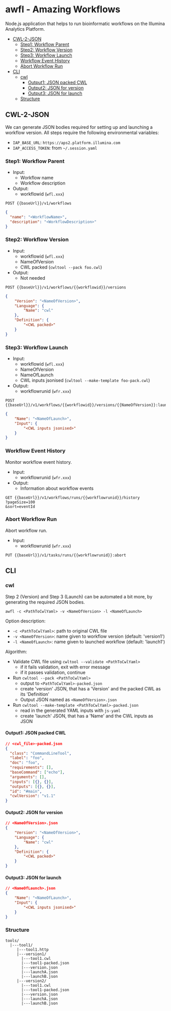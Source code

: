 # awfl - Amazing Workflows <!-- omit in toc -->

Node.js application that helps to run bioinformatic workflows on the Illumina Analytics Platform.

- [CWL-2-JSON](#cwl-2-json)
  - [Step1: Workflow Parent](#step1-workflow-parent)
  - [Step2: Workflow Version](#step2-workflow-version)
  - [Step3: Workflow Launch](#step3-workflow-launch)
  - [Workflow Event History](#workflow-event-history)
  - [Abort Workflow Run](#abort-workflow-run)
- [CLI](#cli)
  - [cwl](#cwl)
    - [Output1: JSON packed CWL](#output1-json-packed-cwl)
    - [Output2: JSON for version](#output2-json-for-version)
    - [Output3: JSON for launch](#output3-json-for-launch)
  - [Structure](#structure)

## CWL-2-JSON

We can generate JSON bodies required for setting up
and launching a workflow version.
All steps require the following environmental variables:

- `IAP_BASE_URL`: `https://aps2.platform.illumina.com`
- `IAP_ACCESS_TOKEN`: from `~/.session.yaml`

### Step1: Workflow Parent

- Input:
  - Workflow name
  - Workflow description
- Output:
  - workflowid (`wfl.xxx`)

```http
POST {{baseUrl}}/v1/workflows
```

```json
{
  "name": "<WorkflowName>",
  "description": "<WorkflowDescription>"
}
```

### Step2: Workflow Version

- Input:
  - workflowid (`wfl.xxx`)
  - NameOfVersion
  - CWL packed (`cwltool --pack foo.cwl`)
- Output:
  - Not needed

```http
POST {{baseUrl}}/v1/workflows/{{workflowid}}/versions
```

```json
{
    "Version": "<NameOfVersion>",
    "Language": {
        "Name": "cwl"
    },
    "Definition": {
        "<CWL packed>"
    }
}
```

### Step3: Workflow Launch

- Input:
  - workflowid (`wfl.xxx`)
  - NameOfVersion
  - NameOfLaunch
  - CWL inputs jsonised (`cwltool --make-template foo-pack.cwl`)
- Output:
  - workflowrunid (`wfr.xxx`)

```http
POST {{baseUrl}}/v1/workflows/{{workflowid}}/versions/{{NameOfVersion}}:launch
```

```json
{
    "Name": "<NameOfLaunch>",
    "Input": {
        "<CWL inputs jsonised>"
    }
}
```

### Workflow Event History

Monitor workflow event history.

- Input:
  - workflowrunid (`wfr.xxx`)
- Output:
  - Information about workflow events

```http
GET {{baseUrl}}/v1/workflows/runs/{{workflowrunid}}/history
?pageSize=100
&sort=eventId
```

### Abort Workflow Run

Abort workflow run.

- Input:
  - workflowrunid (`wfr.xxx`)

```http
PUT {{baseUrl}}/v1/tasks/runs/{{workflowrunid}}:abort
```

## CLI

### cwl

Step 2 (Version) and Step 3 (Launch) can be automated a bit more, by
generating the required JSON bodies.

`awfl -c <PathToCwlYaml> -v <NameOfVersion> -l <NameOfLaunch>`

Option description:

- `-c <PathToCwlYaml>`: path to original CWL file
- `-v <NameOfVersion>`: name given to workflow version (default: 'version1')
- `-l <NameOfLaunch>`: name given to launched workflow (default: 'launch1')

Algorithm:

- Validate CWL file using `cwltool --validate <PathToCwlYaml>`
  - if it fails validation, exit with error message
  - if it passes validation, continue
- Run `cwltool --pack <PathToCwlYaml>`
  - output to `<PathToCwlYaml>-packed.json`
  - create 'version' JSON, that has a 'Version'
    and the packed CWL as its 'Definition'
  - Output JSON named as `<NameOfVersion>.json`
- Run `cwltool --make-template <PathToCwlYaml>-packed.json`
  - read in the generated YAML inputs with `js-yaml`
  - create 'launch' JSON, that has a 'Name'
    and the CWL inputs as JSON

#### Output1: JSON packed CWL

```json
// <cwl_file>-packed.json
{
  "class": "CommandLineTool",
  "label": "foo",
  "doc": "foo",
  "requirements": [],
  "baseCommand": ["echo"],
  "arguments": [],
  "inputs": [{}, {}],
  "outputs": [{}, {}],
  "id": "#main",
  "cwlVersion": "v1.1"
}
```

#### Output2: JSON for version

```json
// <NameOfVersion>.json
{
    "Version": "<NameOfVersion>",
    "Language": {
        "Name": "cwl"
    },
    "Definition": {
        "<CWL packed>"
    }
}
```

#### Output3: JSON for launch

```json
// <NameOfLaunch>.json
{
    "Name": "<NameOfLaunch>",
    "Input": {
        "<CWL inputs jsonised>"
    }
}
```

### Structure

```text
tools/
  |---tool1/
     |---tool1.http
     |---version1/
       |---tool1.cwl
       |---tool1-packed.json
       |---version.json
       |---launchA.json
       |---launchB.json
     |---version2/
       |---tool1.cwl
       |---tool1-packed.json
       |---version.json
       |---launchA.json
       |---launchB.json
```
